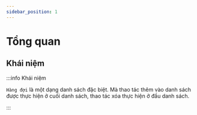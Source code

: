 ```yaml
---
sidebar_position: 1
---
```


# Tổng quan

## Khái niệm

:::info Khái niệm

`Hàng đợi` là một dạng danh sách đặc biệt. Mà thao tác thêm vào danh sách được thực hiện ở cuối danh sách, thao tác xóa thực hiện ở đầu danh sách.

:::
